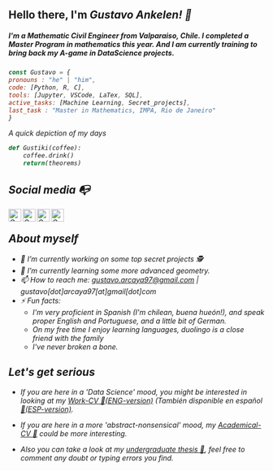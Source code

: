 ## Hello there, I'm <em>Gustavo Ankelen<em>! 👋
##### I'm a Mathematic Civil Engineer from Valparaiso, Chile. I completed a Master Program in mathematics this year. And I am currently training to bring back my A-game in DataScience projects.

```js
const Gustavo = {
pronouns : "he" | "him",
code: [Python, R, C],
tools: [Jupyter, VSCode, LaTex, SQL],
active_tasks: [Machine Learning, Secret_projects],
last_task : "Master in Mathematics, IMPA, Rio de Janeiro"
}
```

A quick depiction of my days
```python
def Gustiki(coffee):
    coffee.drink()
    return(theorems)    
```
## Social media :mailbox_with_no_mail:

<a href="https://www.linkedin.com/in/gustavo-arcaya-308054223/">
  <img align="left" alt="Gus's LinkdeIn" width="25px" src="https://cdn.jsdelivr.net/npm/simple-icons@v3/icons/linkedin.svg" />
</a>
<a href="https://www.instagram.com/gustavo_renato/">
  <img align="left" alt="Gus's Instagram" width="25px" src="https://cdn.jsdelivr.net/npm/simple-icons@v3/icons/instagram.svg" />
</a>
<a href="https://www.facebook.com/renatogustavoAE/">
  <img align="left" alt="Gus's Facebook" width="25px" src="https://cdn.jsdelivr.net/npm/simple-icons@v3/icons/facebook.svg" />
</a> 
<a href="https://www.twitch.tv/gustiki">
  <img align="left" alt="Gus's TTV" width="25px" src="https://cdn.jsdelivr.net/npm/simple-icons@v3/icons/twitch.svg" />
</a><br>

## About myself 

- 🔭 I’m currently working on some top secret projects 🕵️
- 🌱 I’m currently learning some more advanced geometry.
- 📫 How to reach me: gustavo.arcaya97@gmail.com | gustavo[dot]arcaya97[at]gmail[dot]com
- ⚡ Fun facts:
    * I'm very proficient in Spanish (I'm chilean, <em>buena hueón!<em>), and speak proper English and Portuguese, and a little bit of German.
    * On my free time I enjoy learning languages, duolingo is a close friend with the family
    * I've never broken a bone.


## Let's get serious

- If you are here in a 'Data Science' mood, you might be interested in looking at my [Work-CV 📄(ENG-version)](https://drive.google.com/file/d/1wFXKwtuAZ8lx1BswwWmyFdSiBnHbgGdd/view?usp=sharing) (También disponible en español [📄(ESP-version)](https://drive.google.com/file/d/1O8UtoahdelI9Ev9LBpl1zrS71MvBLP_s/view?usp=sharing).

- If you are here in a more 'abstract-nonsensical' mood, my [Academical-CV 📄](https://drive.google.com/file/d/1ISOH03NstZXhgbgrrganiFthaq6WoIOR/view?usp=sharing) could be more interesting.
    
- Also you can take a look at my  [undergraduate thesis 📖](https://drive.google.com/file/d/1ftZXUWpnmFo_eC72J0amBftxGZirc-5C/view?usp=sharing), feel free to comment any doubt or typing errors you find.

